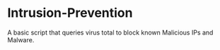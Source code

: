 # Intrusion-Prevention
A  basic script that queries virus total to block known Malicious IPs and Malware.
